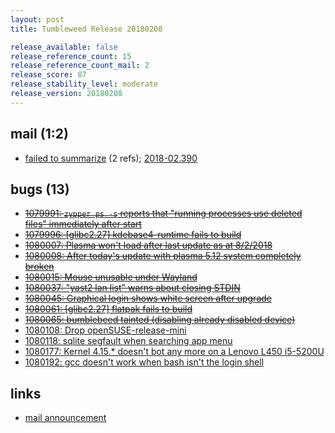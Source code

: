 ```yaml
---
layout: post
title: Tumbleweed Release 20180208

release_available: false
release_reference_count: 15
release_reference_count_mail: 2
release_score: 87
release_stability_level: moderate
release_version: 20180208
---
```


## mail (1:2)

- [failed to summarize](https://lists.opensuse.org/opensuse-factory/2018-02/msg00387.html) (2 refs); [2018-02.390](https://lists.opensuse.org/opensuse-factory/2018-02/msg00390.html)

## bugs (13)

<!--more-->

- ~~[1079991: `zypper ps -s` reports that "running processes use deleted files" immediately after start](https://bugzilla.opensuse.org/show_bug.cgi?id=1079991)~~
- ~~[1079996: \[glibc2.27\] kdebase4-runtime fails to build](https://bugzilla.opensuse.org/show_bug.cgi?id=1079996)~~
- ~~[1080007: Plasma won't load after last update as at 8/2/2018](https://bugzilla.opensuse.org/show_bug.cgi?id=1080007)~~
- ~~[1080008: After today's update with plasma 5.12 system completely broken](https://bugzilla.opensuse.org/show_bug.cgi?id=1080008)~~
- ~~[1080015: Mouse unusable under Wayland](https://bugzilla.opensuse.org/show_bug.cgi?id=1080015)~~
- ~~[1080037: "yast2 lan list" warns about closing STDIN](https://bugzilla.opensuse.org/show_bug.cgi?id=1080037)~~
- ~~[1080045: Graphical login shows white screen after upgrade](https://bugzilla.opensuse.org/show_bug.cgi?id=1080045)~~
- ~~[1080061: \[glibc2.27\] flatpak fails to build](https://bugzilla.opensuse.org/show_bug.cgi?id=1080061)~~
- ~~[1080065: bumblebeed tainted (disabling already disabled device)](https://bugzilla.opensuse.org/show_bug.cgi?id=1080065)~~
- [1080108: Drop openSUSE-release-mini](https://bugzilla.opensuse.org/show_bug.cgi?id=1080108)
- [1080118: sqlite segfault when searching app menu](https://bugzilla.opensuse.org/show_bug.cgi?id=1080118)
- [1080177: Kernel 4.15.* doesn't bot any more  on a Lenovo L450 i5-5200U](https://bugzilla.opensuse.org/show_bug.cgi?id=1080177)
- [1080192: gcc doesn't work when bash isn't the login shell](https://bugzilla.opensuse.org/show_bug.cgi?id=1080192)



## links

- [mail announcement](https://lists.opensuse.org/opensuse-factory/2018-02/msg00376.html)
